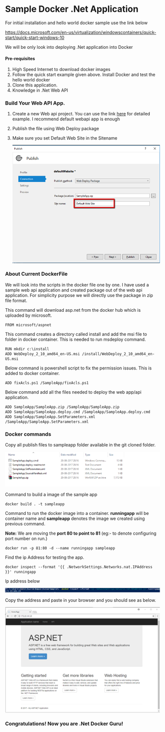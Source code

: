 # Sample Docker .Net Application
For initial installation and hello world docker sample use the link below

https://docs.microsoft.com/en-us/virtualization/windowscontainers/quick-start/quick-start-windows-10

We will be only look into deploying .Net application into Docker

#### Pre-requisites

1. High Speed Internet to download docker images
2. Follow the quick start example given above. Install Docker and test the hello world docker
3. Clone this application.
4. Knowledge in .Net Web API


### Build Your Web API App.

1. Create a new Web api project. You can use the link [here](https://docs.microsoft.com/en-us/aspnet/web-api/overview/getting-started-with-aspnet-web-api/tutorial-your-first-web-api) for detailed example. I recommend default webapi app is enough
2. Publish the file using Web Deploy package
3. Make sure you set Default Web Site in the Sitename

   ![Publish Details](detailimages/publishDetails.png)

### About Current DockerFile

We will look into the scripts in the docker file one by one. I have used a sample web api application and created package out of the web api application. For simplicity purpose we will directly use the package in zip file format.

This command will download asp.net from the docker hub which is uploaded by microsoft.

    FROM microsoft/aspnet


This command creates a directory called install and add the msi file to folder in docker container. This is needed to run msdeploy command. 

    RUN mkdir c:\install
    ADD WebDeploy_2_10_amd64_en-US.msi /install/WebDeploy_2_10_amd64_en-US.msi

Below command is powershell script to fix the permission issues. This is added to docker container.

    ADD fixAcls.ps1 /SampleApp/fixAcls.ps1

Below command add all the files needed to deploy the web app/api application.

    ADD SampleApp/SampleApp.zip /SampleApp/SampleApp.zip
    ADD SampleApp/SampleApp.deploy.cmd /SampleApp/SampleApp.deploy.cmd
    ADD SampleApp/SampleApp.SetParameters.xml /SampleApp/SampleApp.SetParameters.xml


### Docker commands

Copy all publish files to sampleapp folder available in the git cloned folder.

   ![Publishfiles](detailimages/publishfiles.png)

Command to build a image of the sample app

    docker build . -t sampleapp

Command to run the docker image into a container. **runningapp** will be container name and **sampleapp** denotes the image we created using previous command. 

**Note:** We are moving the **port 80 to point to 81** (eg:- to denote configuring port number on run.)

    docker run -p 81:80 -d --name runningapp sampleapp

Find the ip Address for testing the app. 

    docker inspect --format '{{ .NetworkSettings.Networks.nat.IPAddress }}' runningapp

Ip address below

   ![Ipaddressdocker](detailimages/ipaddressdocker.png)

Copy the address and paste in your browser and you should see as below. 

   ![Final Result](detailimages/FinalResult.png)

### Congratulations! Now you are .Net Docker Guru!




